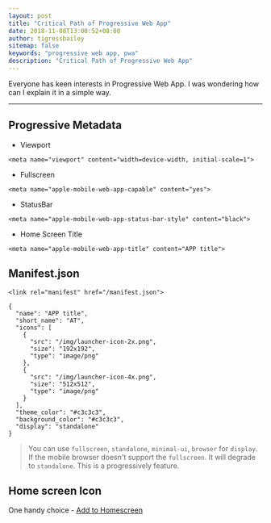 ```yaml
---
layout: post
title: "Critical Path of Progressive Web App"
date: 2018-11-08T13:00:52+08:00
author: tigressbailey
sitemap: false
keywords: "progressive web app, pwa"
description: "Critical Path of Progressive Web App"
---
```


Everyone has keen interests in Progressive Web App.
I was wondering how can I explain it in a simple way.

***

## Progressive Metadata

- Viewport

```
<meta name="viewport" content="width=device-width, initial-scale=1">
```

- Fullscreen

```
<meta name="apple-mobile-web-app-capable" content="yes">
```

- StatusBar

```
<meta name="apple-mobile-web-app-status-bar-style" content="black">
```

- Home Screen Title

```
<meta name="apple-mobile-web-app-title" content="APP title">
```

## Manifest.json

```
<link rel="manifest" href="/manifest.json">
```

```
{
  "name": "APP title",
  "short_name": "AT",
  "icons": [
    {
      "src": "/img/launcher-icon-2x.png",
      "size": "192x192",
      "type": "image/png"
    },
    {
      "src": "/img/launcher-icon-4x.png",
      "size": "512x512",
      "type": "image/png"
    }
  ],
  "theme_color": "#c3c3c3",
  "background_color": "#c3c3c3",
  "display": "standalone"
}
```

> You can use `fullscreen`, `standalone`, `minimal-ui`, `browser` for `display`. If the mobile browser doesn't support the `fullscreen`. It will degrade to `standalone`. This is a progressively feature.


## Home screen Icon

One handy choice - [Add to Homescreen](https://github.com/cubiq/add-to-homescreen)



<!--more-->
